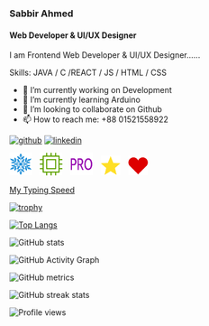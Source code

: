 ### Sabbir Ahmed
#### Web Developer & UI/UX Designer


I am Frontend Web Developer & UI/UX Designer......

Skills: JAVA / C /REACT / JS / HTML / CSS

- 🔭 I’m currently working on Development 
- 🌱 I’m currently learning Arduino 
- 👯 I’m looking to collaborate on Github 
- 📫 How to reach me: +88 01521558922 


[<img src='https://cdn.jsdelivr.net/npm/simple-icons@3.0.1/icons/github.svg' alt='github' height='40'>](https://github.com/Sabbish99)  [<img src='https://cdn.jsdelivr.net/npm/simple-icons@3.0.1/icons/linkedin.svg' alt='linkedin' height='40'>](https://www.linkedin.com/in/Sabbish99/)  

<a href='https://archiveprogram.github.com/'><img src='https://raw.githubusercontent.com/acervenky/animated-github-badges/master/assets/acbadge.gif' width='40' height='40'></a> <a href='https://docs.github.com/en/developers'><img src='https://raw.githubusercontent.com/acervenky/animated-github-badges/master/assets/devbadge.gif' width='40' height='40'></a> <a href='https://github.com/pricing'><img src='https://raw.githubusercontent.com/acervenky/animated-github-badges/master/assets/pro.gif' width='40' height='40'></a> <a href='https://stars.github.com/'><img src='https://raw.githubusercontent.com/acervenky/animated-github-badges/master/assets/starbadge.gif' width='35' height='35'></a> <a href='https://docs.github.com/en/github/supporting-the-open-source-community-with-github-sponsors'><img src='https://raw.githubusercontent.com/acervenky/animated-github-badges/master/assets/sponsorbadge.gif' width='35' height='35'></a> 
<p><a href='https://10fastfingers.com/user/3580133/'> My Typing Speed </a> </p>

[![trophy](https://github-profile-trophy.vercel.app/?username=Sabbish99)](https://github.com/ryo-ma/github-profile-trophy)

[![Top Langs](https://github-readme-stats.vercel.app/api/top-langs/?username=Sabbish99)](https://github.com/anuraghazra/github-readme-stats)

![GitHub stats](https://github-readme-stats.vercel.app/api?username=Sabbish99&show_icons=true&count_private=true)  

![GitHub Activity Graph](https://activity-graph.herokuapp.com/graph?username=Sabbish99)  

![GitHub metrics](https://metrics.lecoq.io/Sabbish99)  

![GitHub streak stats](https://streak-stats.demolab.com/?user=Sabbish99)  

![Profile views](https://gpvc.arturio.dev/Sabbish99)  
